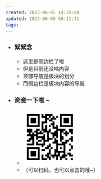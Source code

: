 ```yaml
---
created: 2023-06-05 14:38:04
updated: 2023-06-08 08:11:11
tags: 
---
```


- ### 絮絮念
  - 这里是侧边栏了啦
  - 但是目前还没啥内容
  - 顶部导航是板块的划分
  - 而侧边栏是板块内容的导航
- ### 资瓷一下啦 ~
  - <a href="https://afdian.net/a/daomishu" target="_blank" data-umami-event="afdian-img"><img src="src/images/afdian.png"></a>
  - （可以扫码，也可以点击的哦~）